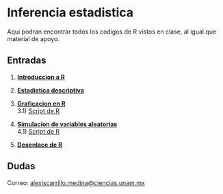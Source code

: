 # Inferencia estadistica 

Aqui podran encontrar todos los codigos de R vistos en clase, al igual que material de apoyo. 

## Entradas

1) [**Introduccion a R**](https://github.com/4-carrillo/inferencia-estadistica/blob/main/Introduccion-a-R/Introducci%C3%B3n-R.R)

2) [**Estadistica descriptiva**](https://github.com/4-carrillo/inferencia-estadistica/blob/main/Estadistica-descriptiva/Estad%C3%ADstica-descriptiva.R)

3) [**Graficacion en R**](https://github.com/4-carrillo/inferencia-estadistica/blob/main/Graficacion-en-R/graficacion-en-R/README.md)<br>
3.1) [Script de R](https://github.com/4-carrillo/inferencia-estadistica/blob/main/Graficacion-en-R/graficacion.R) 

4) [**Simulacion de variables aleatorias**](https://github.com/4-carrillo/inferencia-estadistica/blob/main/Simulacion-de-variables-aleatorias-en-R/Simulacion-en-R.ipynb)<br>
4.1) [Script de R](https://github.com/4-carrillo/inferencia-estadistica/blob/main/Simulacion-de-variables-aleatorias-en-R/simulacion.R)

5) [**Desenlace de R**](https://github.com/4-carrillo/inferencia-estadistica/blob/main/Desenlace-R/Desenlace-introducci%C3%B3n-a-R.R)

## Dudas
Correo: [alexiscarrillo.medina@ciencias.unam.mx](mailto:alexiscarrillo.medina@ciencias.unam.mx)
